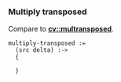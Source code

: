 ### Multiply transposed
Compare to **[cv::multransposed](http://docs.opencv.org/modules/core/doc/operations_on_arrays.html#multransposed)**.

    multiply-transposed :=
      (src delta) :->
      {

      }

